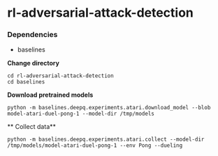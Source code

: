 # rl-adversarial-attack-detection

### Dependencies
- baselines

**Change directory**
```
cd rl-adversarial-attack-detection
cd baselines
```

**Download pretrained models**
```
python -m baselines.deepq.experiments.atari.download_model --blob model-atari-duel-pong-1 --model-dir /tmp/models
```

** Collect data**
```
python -m baselines.deepq.experiments.atari.collect --model-dir /tmp/models/model-atari-duel-pong-1 --env Pong --dueling
```
